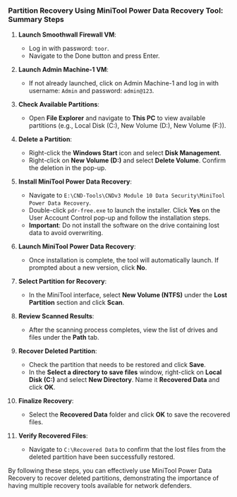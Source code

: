 ### Partition Recovery Using MiniTool Power Data Recovery Tool: Summary Steps

1. **Launch Smoothwall Firewall VM**: 
   - Log in with password: `toor`.
   - Navigate to the Done button and press Enter.

2. **Launch Admin Machine-1 VM**: 
   - If not already launched, click on Admin Machine-1 and log in with username: `Admin` and password: `admin@123`.

3. **Check Available Partitions**: 
   - Open **File Explorer** and navigate to **This PC** to view available partitions (e.g., Local Disk (C:), New Volume (D:), New Volume (F:)).

4. **Delete a Partition**: 
   - Right-click the **Windows Start** icon and select **Disk Management**.
   - Right-click on **New Volume (D:)** and select **Delete Volume**. Confirm the deletion in the pop-up.

5. **Install MiniTool Power Data Recovery**: 
   - Navigate to `E:\CND-Tools\CNDv3 Module 10 Data Security\MiniTool Power Data Recovery`.
   - Double-click `pdr-free.exe` to launch the installer. Click **Yes** on the User Account Control pop-up and follow the installation steps.
   - **Important**: Do not install the software on the drive containing lost data to avoid overwriting.

6. **Launch MiniTool Power Data Recovery**: 
   - Once installation is complete, the tool will automatically launch. If prompted about a new version, click **No**.

7. **Select Partition for Recovery**: 
   - In the MiniTool interface, select **New Volume (NTFS)** under the **Lost Partition** section and click **Scan**.

8. **Review Scanned Results**: 
   - After the scanning process completes, view the list of drives and files under the **Path** tab.

9. **Recover Deleted Partition**: 
   - Check the partition that needs to be restored and click **Save**.
   - In the **Select a directory to save files** window, right-click on **Local Disk (C:)** and select **New Directory**. Name it **Recovered Data** and click **OK**.

10. **Finalize Recovery**: 
    - Select the **Recovered Data** folder and click **OK** to save the recovered files.

11. **Verify Recovered Files**: 
    - Navigate to `C:\Recovered Data` to confirm that the lost files from the deleted partition have been successfully restored.

By following these steps, you can effectively use MiniTool Power Data Recovery to recover deleted partitions, demonstrating the importance of having multiple recovery tools available for network defenders.